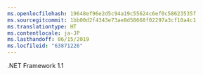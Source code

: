 ```yaml
---
ms.openlocfilehash: 19648ef96e2d5c94a19c55624c6ef0c58623535f
ms.sourcegitcommit: 1bb00d2f4343e73ae8d58668f02297a3cf10a4c1
ms.translationtype: HT
ms.contentlocale: ja-JP
ms.lasthandoff: 06/15/2019
ms.locfileid: "63871226"
---
```

.NET Framework 1.1